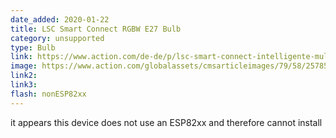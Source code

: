 ```yaml
---
date_added: 2020-01-22
title: LSC Smart Connect RGBW E27 Bulb
category: unsupported
type: Bulb
link: https://www.action.com/de-de/p/lsc-smart-connect-intelligente-multicolor-led-lampe-4/
image: https://www.action.com/globalassets/cmsarticleimages/79/58/2578539_8712879142706-111.png?preset=mediaSliderImageLargeHD
link2: 
link3: 
flash: nonESP82xx 
---
```

it appears this device does not use an ESP82xx and therefore cannot install